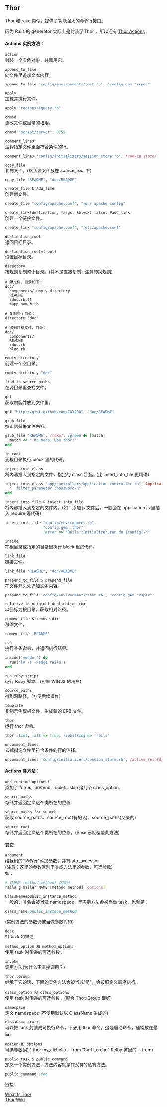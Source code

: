 ## Thor

Thor 和 rake 类似，提供了功能强大的命令行接口。

因为 Rails 的 generator 实际上是封装了 Thor ，所以还有 [Thor Actions](http://rdoc.info/github/erikhuda/thor/master/Thor/Actions.html)

#### Actions 实例方法：

`action`<br>
封装一个实例对象，并调用它。

`append_to_file`<br>
向文件里追加文本内容。

```ruby
append_to_file 'config/environments/test.rb', 'config.gem "rspec"'
```

`apply`<br>
加载并执行文件。

```ruby
apply "recipes/jquery.rb"
```

`chmod`<br>
更改文件或目录的权限。

```ruby
chmod "script/server", 0755
```

`comment_lines`<br>
注释指定文件里面符合条件的行。

```ruby
comment_lines 'config/initializers/session_store.rb', /cookie_store/
```

`copy_file`<br>
复制文件。(默认源文件放在 source_root 下)

```ruby
copy_file "README", "doc/README"
```

`create_file & add_file`<br>
创建新文件。

```ruby
create_file "config/apache.conf", "your apache config"
```

`create_link(destination, *args, &block) (also: #add_link)`<br>
创建一个链接文件。

```ruby
create_link "config/apache.conf", "/etc/apache.conf"
```

`destination_root`<br>
返回目标目录。

`destination_root=(root)`<br>
设置目标目录。

`directory`<br>
按规则复制整个目录。(并不是直接复制，注意转换规则)

```
# 源文件、目录如下：
doc/
  components/.empty_directory
  README
  rdoc.rb.tt
  %app_name%.rb

# 复制整个目录：
directory "doc"

# 得到目标文件、目录：
doc/
  components/
  README
  rdoc.rb
  blog.rb
```

`empty_directory`<br>
创建一个空目录。

```ruby
empty_directory "doc"
```

`find_in_source_paths`<br>
在源目录里查找文件。

`get`<br>
获取内容并放到文件里。

```ruby
get "http://gist.github.com/103208", "doc/README"
```

`gsub_file`<br>
按正则替换文件内容。

```ruby
gsub_file 'README', /rake/, :green do |match|
  match << " no more. Use thor!"
end
```

`in_root`<br>
到根目录执行 block 里的代码。

`inject_into_class`<br>
将内容插入到指定的文件，指定的 class 后面。(比 insert_into_file 更精确)

```ruby
inject_into_class "app/controllers/application_controller.rb", ApplicationController do
  "  filter_parameter :password\n"
end
```

`insert_into_file & inject_into_file`<br>
将内容插入到指定的文件内。(如：添加 js 文件后，一般会在 application.js 里插入 require 等代码)

```ruby
insert_into_file "config/environment.rb",
                 "config.gem :thor",
                 :after => "Rails::Initializer.run do |config|\n"
```

`inside`<br>
在根目录或指定的目录里执行 block 里的代码。

`link_file`<br>
链接文件。

```ruby
link_file "README", "doc/README"
```

`prepend_to_file & prepend_file`<br>
在文件开头处追加文本内容。

```ruby
prepend_to_file 'config/environments/test.rb', 'config.gem "rspec"'
```

`relative_to_original_destination_root`<br>
以目标为根目录，获取相对路径。

`remove_file & remove_dir`<br>
移除文件。

```ruby
remove_file 'README'
```

`run`<br>
执行某条命令，并返回执行结果。

```ruby
inside('vendor') do
  run('ln -s ~/edge rails')
end
```

`run_ruby_script`<br>
运行 Ruby 脚本。(照顾 WIN32 的用户)

`source_paths`<br>
得到源路径。(方便后续操作)

`template`<br>
复制示例模板文件，生成新的 ERB 文件。

`thor`<br>
运行 thor 命令。

```ruby
thor :list, :all => true, :substring => 'rails'
```

`uncomment_lines`<br>
去掉指定文件里符合条件的行的注释。

```ruby
uncomment_lines 'config/initializers/session_store.rb', /active_record/
```

#### Actions 类方法：

`add_runtime_options!`<br>
添加了 force、pretend、quiet、skip 这几个 class_option.

`source_paths`<br>
存储并返回定义这个类所在的位置

`source_paths_for_search`<br>
获取 source_paths、source_root(有的话)、source_paths(父亲的)

`source_root`<br>
存储并返回定义这个类所在的位置。(Base 已经覆盖此方法)

#### 其它

`argument`<br>
给我们的"命令行"添加参数，并有 attr_accessor<br>
(注意：这里的参数区别于类或方法里的参数、可选参数)<br>
如：

```sh
# 这里的 [method method] 这部分
rails g mailer NAME [method method] [options]
```

`ClassName#public_instance_method`<br>
一般的，类名会被当做 namespace，而实例方法会被当做 task，也就是：

```ruby
class_name:public_instace_method
```

(实例方法的参数仍被当做参数对待)

`desc`<br>
对 task 的描述。

`method_option 和 method_options`<br>
使用 task 时传递的可选参数。

`invoke`<br>
调用方法(为什么不直接调用？)

`Thor::Group`<br>
继承于它的话，下面的实例方法会被当成"组"，会按照定义顺序执行。

`class_option 和 class_options`<br>
使用 task 时传递的可选参数。(配合 Thor::Group 很好)

`namespace`<br>
定义 namespace (不使用默认以 ClassName 生成的)

`ClassName.start`<br>
可以把 task 封装成可执行命令，不必用 thor 命令。这是启动命令，通常放在最后。

`option 和 options`<br>
可选参数(如：thor my_cli:hello --from "Carl Lerche" Kelby 这里的 --from)

`public_task & public_command`<br>
定义一个实例方法，方法内容就是其父类的私有方法。

```ruby
public_command :foo
```

链接

[What Is Thor](http://whatisthor.com/)<br>
[Thor Wiki](https://github.com/erikhuda/thor/wiki)
